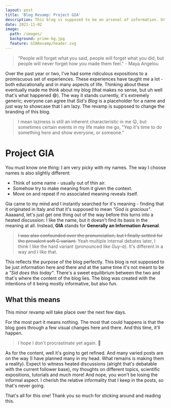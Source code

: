 ```yaml
---
layout: post
title: 'Blog Revamp: Project GIA'
description: This blog is supposed to be an arsenal of information. Or is it?
date: 2021-11-02
image:
  path: /images/
  background: prime-bg.jpg
  feature: GIARevamp/header.svg
---
```


> "People will forget what you said, people will forget what you did, but people will never forget how you made them feel." - Maya Angelou

Over the past year or two, I've had some ridiculous expositions to a promiscuous set of experiences. These experiences have taught me a lot - both educationally and in many aspects of life. Thinking about these eventually made me think about my blog (that makes no sense, but uh well that's what happened 😅). The way it stands currently, it's extremely generic; everyone can agree that *Sid's Blog* is a placeholder for a name and just way to showcase that I am lazy. The revamp is supposed to change the branding of this blog.

> I mean laziness is still an inherent characteristic in me 😛, but sometimes certain events in my life make me go, "Yep it's time to do something here and show everyone, or someone."

# Project GIA

You must know one thing: I am very picky with my names. The way I choose names is also slightly different:

- Think of some name - usually out of thin air.
- Somehow try to make meaning from it given the context.
- Move on and repeat if no associated meaning reveals itself.

Gia came to my mind and I instantly searched for it's meaning - finding that it originated in Italy and that it's supposed to mean *"God is gracious"*. Aaaaand, let's just get one thing out of the way before this turns into a heated discussion: I like the name, but it doesn't find its basis in the meaning at all. Instead, **GIA** stands for **Generally an Information Arsenal**.

> ~~I was also confounded over the pronunciation, but I finally settled for the prevalent soft G variant.~~ Yeah multiple internal debates later, I think I like the hard variant (pronounced like *Guy-a*). It's different in a way and I like that.

This reflects the purpose of the blog perfectly. This blog is not supposed to be just information here and there and at the same time it's not meant to be a *"Sid does this today"*. There's a sweet equilibrium between the two and that's where the content of the blog lies. The blog was created with the intentions of it being mostly informative, but also fun.

## What this means

This minor revamp will take place over the next few days.

For the most part it means nothing. The most that could happens is that the blog goes through a few visual changes here and there. And this time, it'll happen.

> I hope I don't procrastinate yet again. 😬

As for the content, well it's going to get refined. And many varied posts are on the way (I have planned many in my head. What remains is making them a reality). Expect to witness heated discussions (alright that's debatable with the current follower base), my thoughts on different topics, scientific expositions, tutorials and much more! And nope, you won't be losing the informal aspect. I cherish the relative informality that I keep in the posts, so that's never going.

That's all for this one! Thank you so much for sticking around and reading this.
